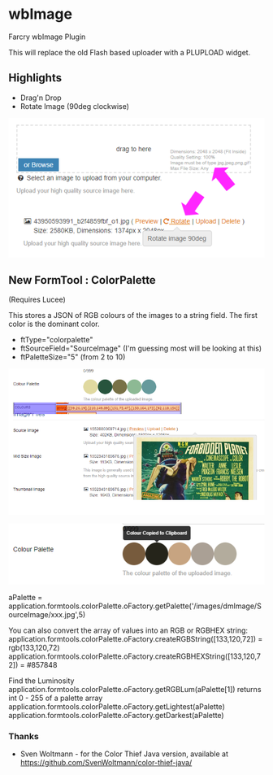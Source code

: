 # wbImage
Farcry wbImage Plugin

This will replace the old Flash based uploader with a PLUPLOAD widget.

## Highlights
* Drag'n Drop
* Rotate Image (90deg clockwise)

![Image](/www/images/uploader-image2022.png)

## New FormTool : ColorPalette

(Requires Lucee)

This stores a JSON of RGB colours of the images to a string field. The first color is the dominant color.

* ftType="colorpalette" 
* ftSourceField="SourceImage" (I'm guessing most will be looking at this)
* ftPaletteSize="5" (from 2 to 10)

![Image](/www/images/color-palette.png)

![Image](/www/images/palette-copy.png)

aPalette = application.formtools.colorPalette.oFactory.getPalette('/images/dmImage/SourceImage/xxx.jpg',5)

You can also convert the array of values into an RGB or RGBHEX string:
application.formtools.colorPalette.oFactory.createRGBString([133,120,72]) = rgb(133,120,72)
application.formtools.colorPalette.oFactory.createRGBHEXString([133,120,72]) = #857848

Find the Luminosity
application.formtools.colorPalette.oFactory.getRGBLum(aPalette[1]) returns int 0 - 255
of a palette array
application.formtools.colorPalette.oFactory.getLightest(aPalette) 
application.formtools.colorPalette.oFactory.getDarkest(aPalette)

### Thanks
* Sven Woltmann - for the Color Thief Java version, available at https://github.com/SvenWoltmann/color-thief-java/